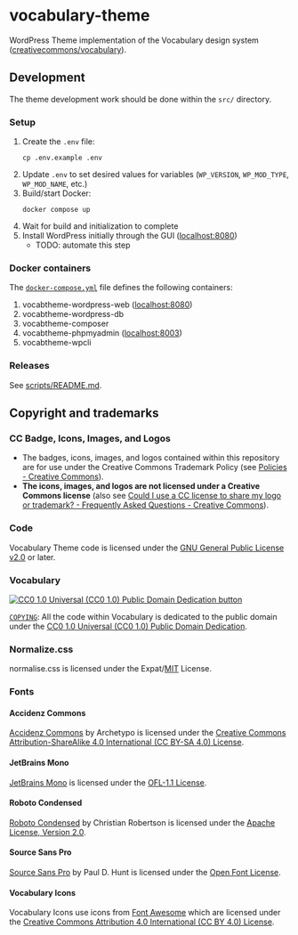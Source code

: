 # vocabulary-theme

WordPress Theme implementation of the Vocabulary design system
([creativecommons/vocabulary](https://github.com/creativecommons/vocabulary)).


## Development

The theme development work should be done within the `src/` directory.


### Setup

1. Create the `.env` file:
    ```shell
    cp .env.example .env
    ```
2. Update `.env` to set desired values for variables (`WP_VERSION`,
   `WP_MOD_TYPE`, `WP_MOD_NAME`, etc.)
3. Build/start Docker:
    ```shell
    docker compose up
    ```
4. Wait for build and initialization to complete
5. Install WordPress initially through the GUI
   ([localhost:8080](http://localhost:8080/))
   - TODO: automate this step


### Docker containers

The [`docker-compose.yml`](docker-comose.yml) file defines the following
containers:

1. vocabtheme-wordpress-web ([localhost:8080](http://localhost:8080/))
2. vocabtheme-wordpress-db
3. vocabtheme-composer
4. vocabtheme-phpmyadmin ([localhost:8003](http://localhost:8003/))
5. vocabtheme-wpcli


### Releases

See [scripts/README.md](scripts/README.md).


## Copyright and trademarks


### CC Badge, Icons, Images, and Logos

- The badges, icons, images, and logos contained within this repository are
  for use under the Creative Commons Trademark Policy (see [Policies - Creative
  Commons][ccpolicies]).
- **The icons, images, and logos are not licensed under a Creative Commons
  license** (also see [Could I use a CC license to share my logo or
  trademark? - Frequently Asked Questions - Creative Commons][tmfaq]).

[ccpolicies]: https://creativecommons.org/policies
[tmfaq]: https://creativecommons.org/faq/#could-i-use-a-cc-license-to-share-my-logo-or-trademark


### Code

Vocabulary Theme code is licensed under the [GNU General Public License v2.0][gpl] or later.


[gpl]: https://gnu.org/licenses/gpl-2.0.html "The GPL License"

### Vocabulary

[![CC0 1.0 Universal (CC0 1.0) Public Domain Dedication
button][cc-zero-png]][cc-zero]

[`COPYING`](COPYING): All the code within Vocabulary is dedicated to
the public domain under the [CC0 1.0 Universal (CC0 1.0) Public Domain
Dedication][cc-zero].

[cc-zero-png]: https://licensebuttons.net/l/zero/1.0/88x31.png "CC0 1.0 Universal (CC0 1.0) Public Domain Dedication button"
[cc-zero]: https://creativecommons.org/publicdomain/zero/1.0/ "Creative Commons — CC0 1.0 Universal"

### Normalize.css

normalise.css is licensed under the Expat/[MIT][mit] License.

[mit]: https://opensource.org/license/mit/


### Fonts


#### Accidenz Commons

[Accidenz Commons][accidenzcommons] by Archetypo is licensed under the [Creative
Commons Attribution-ShareAlike 4.0 International (CC BY-SA 4.0)
License][ccbysa40].

[accidenzcommons]: https://creativecommons.org/2019/10/28/accidenz-commons-open-licensed-font/
[ccbysa40]: https://creativecommons.org/licenses/by-sa/4.0/


#### JetBrains Mono

[JetBrains Mono][jetbrainsmono] is licensed under the [OFL-1.1 License][ofl].

[jetbrainsmono]: https://www.jetbrains.com/lp/mono/
[ofl]: https://github.com/JetBrains/JetBrainsMono/blob/master/OFL.txt


#### Roboto Condensed

[Roboto Condensed][robotocondensed] by Christian Robertson is licensed under
the [Apache License, Version 2.0][apache20].

[robotocondensed]: https://fonts.google.com/specimen/Roboto+Condensed
[apache20]: http://www.apache.org/licenses/LICENSE-2.0


#### Source Sans Pro

[Source Sans Pro][sourcesanspro] by Paul D. Hunt is licensed under the [Open
Font License][oflsil].

[sourcesanspro]: https://fonts.adobe.com/fonts/source-sans
[oflsil]: https://scripts.sil.org/cms/scripts/page.php?site_id=nrsi&id=OFL


#### Vocabulary Icons

Vocabulary Icons use icons from [Font Awesome][fontawesome] which are licensed
under the [Creative Commons Attribution 4.0 International (CC BY 4.0)
License][ccbysa40].

[fontawesome]: https://fontawesome.com/
[ccby40]: https://creativecommons.org/licenses/by/4.0/
